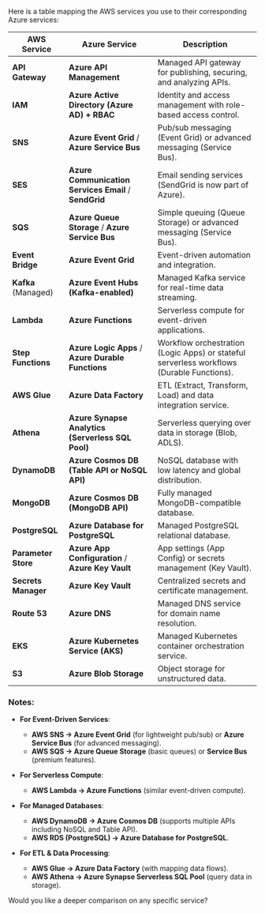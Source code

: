 Here is a table mapping the AWS services you use to their corresponding Azure services:  

| **AWS Service**       | **Azure Service**                          | **Description**                                                                 |
|-----------------------|-------------------------------------------|---------------------------------------------------------------------------------|
| **API Gateway**       | **Azure API Management**                  | Managed API gateway for publishing, securing, and analyzing APIs.              |
| **IAM**               | **Azure Active Directory (Azure AD) + RBAC** | Identity and access management with role-based access control.                 |
| **SNS**               | **Azure Event Grid** / **Azure Service Bus** | Pub/sub messaging (Event Grid) or advanced messaging (Service Bus).            |
| **SES**               | **Azure Communication Services Email** / **SendGrid** | Email sending services (SendGrid is now part of Azure).                       |
| **SQS**               | **Azure Queue Storage** / **Azure Service Bus** | Simple queuing (Queue Storage) or advanced messaging (Service Bus).            |
| **Event Bridge**      | **Azure Event Grid**                      | Event-driven automation and integration.                                        |
| **Kafka** (Managed)   | **Azure Event Hubs (Kafka-enabled)**      | Managed Kafka service for real-time data streaming.                            |
| **Lambda**            | **Azure Functions**                       | Serverless compute for event-driven applications.                              |
| **Step Functions**    | **Azure Logic Apps** / **Azure Durable Functions** | Workflow orchestration (Logic Apps) or stateful serverless workflows (Durable Functions). |
| **AWS Glue**          | **Azure Data Factory**                    | ETL (Extract, Transform, Load) and data integration service.                   |
| **Athena**            | **Azure Synapse Analytics (Serverless SQL Pool)** | Serverless querying over data in storage (Blob, ADLS).                         |
| **DynamoDB**          | **Azure Cosmos DB (Table API or NoSQL API)** | NoSQL database with low latency and global distribution.                       |
| **MongoDB**           | **Azure Cosmos DB (MongoDB API)**         | Fully managed MongoDB-compatible database.                                      |
| **PostgreSQL**        | **Azure Database for PostgreSQL**         | Managed PostgreSQL relational database.                                        |
| **Parameter Store**   | **Azure App Configuration** / **Azure Key Vault** | App settings (App Config) or secrets management (Key Vault).                   |
| **Secrets Manager**   | **Azure Key Vault**                       | Centralized secrets and certificate management.                                 |
| **Route 53**          | **Azure DNS**                             | Managed DNS service for domain name resolution.                                 |
| **EKS**               | **Azure Kubernetes Service (AKS)**        | Managed Kubernetes container orchestration service.                             |
| **S3**                | **Azure Blob Storage**                    | Object storage for unstructured data.                                           |

### Notes:
- **For Event-Driven Services**:  
  - **AWS SNS → Azure Event Grid** (for lightweight pub/sub) or **Azure Service Bus** (for advanced messaging).  
  - **AWS SQS → Azure Queue Storage** (basic queues) or **Service Bus** (premium features).  

- **For Serverless Compute**:  
  - **AWS Lambda → Azure Functions** (similar event-driven compute).  

- **For Managed Databases**:  
  - **AWS DynamoDB → Azure Cosmos DB** (supports multiple APIs including NoSQL and Table API).  
  - **AWS RDS (PostgreSQL) → Azure Database for PostgreSQL**.  

- **For ETL & Data Processing**:  
  - **AWS Glue → Azure Data Factory** (with mapping data flows).  
  - **AWS Athena → Azure Synapse Serverless SQL Pool** (query data in storage).  

Would you like a deeper comparison on any specific service?